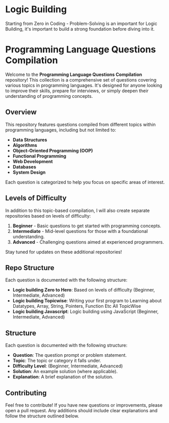 <h1> Logic Building </h1>
<p>Starting from Zero in Coding - Problem-Solving is an important for Logic Building, it's important to build a strong foundation before diving into it.</p>

# Programming Language Questions Compilation

Welcome to the **Programming Language Questions Compilation** repository! This collection is a comprehensive set of questions covering various topics in programming languages. It's designed for anyone looking to improve their skills, prepare for interviews, or simply deepen their understanding of programming concepts.

## Overview

This repository features questions compiled from different topics within programming languages, including but not limited to:
- **Data Structures**
- **Algorithms**
- **Object-Oriented Programming (OOP)**
- **Functional Programming**
- **Web Development**
- **Databases**
- **System Design**

Each question is categorized to help you focus on specific areas of interest.

## Levels of Difficulty

In addition to this topic-based compilation, I will also create separate repositories based on levels of difficulty:

1. **Beginner** - Basic questions to get started with programming concepts.
2. **Intermediate** - Mid-level questions for those with a foundational understanding.
3. **Advanced** - Challenging questions aimed at experienced programmers.

Stay tuned for updates on these additional repositories!


## Repo Structure

Each question is documented with the following structure:

- **Logic building Zero to Hero**: Based on levels of difficulty (Beginner, Intermediate, Advanced)
- **Logic building Topicwise**: Writing your first program to Learning about Datatypes, Array, String, Pointers, Function Etc All TopicWise
- **Logic building Javascript**: Logic building using JavaScript (Beginner, Intermediate, Advanced)

## Structure

Each question is documented with the following structure:

- **Question**: The question prompt or problem statement.
- **Topic**: The topic or category it falls under.
- **Difficulty Level**: (Beginner, Intermediate, Advanced)
- **Solution**: An example solution (where applicable).
- **Explanation**: A brief explanation of the solution.


## Contributing

Feel free to contribute! If you have new questions or improvements, please open a pull request. Any additions should include clear explanations and follow the structure outlined below.
